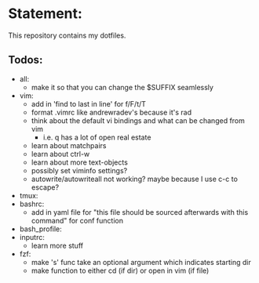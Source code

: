 # Statement:
This repository contains my dotfiles.

## Todos:
- all:
	- make it so that you can change the $SUFFIX seamlessly
- vim:
	- add in 'find to last in line' for f/F/t/T
	- format .vimrc like andrewradev's because it's rad
	- think about the default vi bindings and what can be changed from vim
		- i.e. q has a lot of open real estate
	- learn about matchpairs
	- learn about ctrl-w
	- learn about more text-objects
	- possibly set viminfo settings?
	- autowrite/autowriteall not working? maybe because I use c-c to escape?
- tmux:
- bashrc:
	- add in yaml file for "this file should be sourced afterwards with this command" for conf function
- bash\_profile:
- inputrc:
	- learn more stuff
- fzf:
	- make 's' func take an optional argument which indicates starting dir
	- make function to either cd (if dir) or open in vim (if file)

